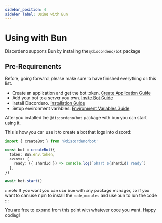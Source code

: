 ```yaml
---
sidebar_position: 4
sidebar_label: Using with Bun
---
```


# Using with Bun

Discordeno supports Bun by installing the `@discordeno/bot` package

## Pre-Requirements

Before, going forward, please make sure to have finished everything on this list.

- Create an application and get the bot token. [Create Application Guide](../beginner/token)
- Add your bot to a server you own. [Invite Bot Guide](../beginner/inviting)
- Install Discordeno. [Installation Guide](../getting-started.md)
- Setup environment variables. [Environment Variables Guide](../beginner/env)

After you installed the `@discordeno/bot` package with bun you can start using it.

This is how you can use it to create a bot that logs into discord:

```ts
import { createBot } from '@discordeno/bot'

const bot = createBot({
  token: Bun.env.token,
  events: {
    ready: ({ shardId }) => console.log(`Shard ${shardId} ready`),
  },
})

await bot.start()
```

:::note
If you want you can use bun with any package manager, so if you want to can use npm to install the `node_modules` and use bun to run the code
:::

You are free to expand from this point with whatever code you want. Happy coding!

